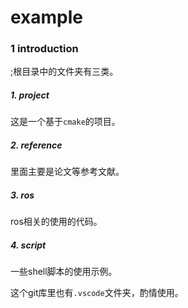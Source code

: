 # example

### 1 introduction
;根目录中的文件夹有三类。
##### 1. project
这是一个基于`cmake`的项目。
##### 2. reference
里面主要是论文等参考文献。
##### 3. ros
ros相关的使用的代码。
##### 4. script
一些shell脚本的使用示例。


这个git库里也有`.vscode`文件夹，酌情使用。
